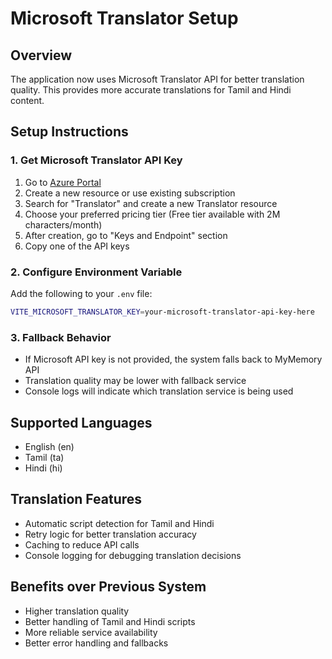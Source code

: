 # Microsoft Translator Setup

## Overview
The application now uses Microsoft Translator API for better translation quality. This provides more accurate translations for Tamil and Hindi content.

## Setup Instructions

### 1. Get Microsoft Translator API Key
1. Go to [Azure Portal](https://portal.azure.com/)
2. Create a new resource or use existing subscription
3. Search for "Translator" and create a new Translator resource
4. Choose your preferred pricing tier (Free tier available with 2M characters/month)
5. After creation, go to "Keys and Endpoint" section
6. Copy one of the API keys

### 2. Configure Environment Variable
Add the following to your `.env` file:
```bash
VITE_MICROSOFT_TRANSLATOR_KEY=your-microsoft-translator-api-key-here
```

### 3. Fallback Behavior
- If Microsoft API key is not provided, the system falls back to MyMemory API
- Translation quality may be lower with fallback service
- Console logs will indicate which translation service is being used

## Supported Languages
- English (en)
- Tamil (ta) 
- Hindi (hi)

## Translation Features
- Automatic script detection for Tamil and Hindi
- Retry logic for better translation accuracy
- Caching to reduce API calls
- Console logging for debugging translation decisions

## Benefits over Previous System
- Higher translation quality
- Better handling of Tamil and Hindi scripts
- More reliable service availability
- Better error handling and fallbacks
